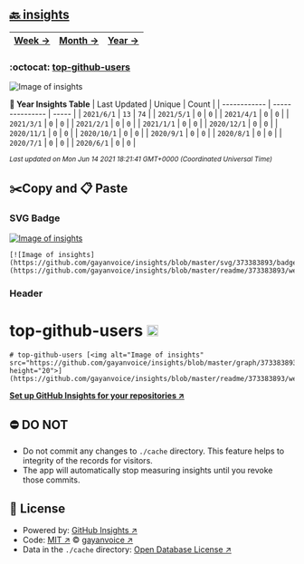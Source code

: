 ## [🔙 insights](https://github.com/gayanvoice/insights)
| [**Week →**](https://github.com/gayanvoice/insights/blob/master/readme/373383893/week.md) | [**Month →**](https://github.com/gayanvoice/insights/blob/master/readme/373383893/month.md) | [**Year →**](https://github.com/gayanvoice/insights/blob/master/readme/373383893/year.md) |
 | ------------ | --------------- | ----- |

### :octocat: [top-github-users](https://github.com/gayanvoice/top-github-users)
![Image of insights](https://github.com/gayanvoice/insights/blob/master/graph/373383893/large/year.png)

**:calendar: Year Insights Table**
| Last Updated | Unique | Count |
 | ------------ | --------------- | ----- |
 | `2021/6/1` |  `13` | `74` |
 | `2021/5/1` |  `0` | `0` |
 | `2021/4/1` |  `0` | `0` |
 | `2021/3/1` |  `0` | `0` |
 | `2021/2/1` |  `0` | `0` |
 | `2021/1/1` |  `0` | `0` |
 | `2020/12/1` |  `0` | `0` |
 | `2020/11/1` |  `0` | `0` |
 | `2020/10/1` |  `0` | `0` |
 | `2020/9/1` |  `0` | `0` |
 | `2020/8/1` |  `0` | `0` |
 | `2020/7/1` |  `0` | `0` |
 | `2020/6/1` |  `0` | `0` |

<small><i>Last updated on Mon Jun 14 2021 18:21:41 GMT+0000 (Coordinated Universal Time)</i></small>

## ✂️Copy and 📋 Paste
### SVG Badge
[![Image of insights](https://github.com/gayanvoice/insights/blob/master/svg/373383893/badge.svg)](https://github.com/gayanvoice/insights/blob/master/readme/373383893/week.md)
```readme
[![Image of insights](https://github.com/gayanvoice/insights/blob/master/svg/373383893/badge.svg)](https://github.com/gayanvoice/insights/blob/master/readme/373383893/week.md)
```
### Header
# top-github-users [<img alt="Image of insights" src="https://github.com/gayanvoice/insights/blob/master/graph/373383893/small/week.png" height="20">](https://github.com/gayanvoice/insights/blob/master/readme/373383893/week.md)
```readme
# top-github-users [<img alt="Image of insights" src="https://github.com/gayanvoice/insights/blob/master/graph/373383893/small/week.png" height="20">](https://github.com/gayanvoice/insights/blob/master/readme/373383893/week.md)
```
[**Set up GitHub Insights for your repositories ↗️**](https://github.com/gayanvoice/github-insights)
## ⛔ DO NOT
- Do not commit any changes to `./cache` directory. This feature helps to integrity of the records for visitors.
- The app will automatically stop measuring insights until you revoke those commits.
## 📄 License
- Powered by: [GitHub Insights ↗️](https://github.com/gayanvoice/github-insights)
- Code: [MIT ↗️](./LICENSE) © [gayanvoice ↗️](https://github.com/gayanvoice)
- Data in the `./cache` directory: [Open Database License ↗️](https://opendatacommons.org/licenses/odbl/1-0/)